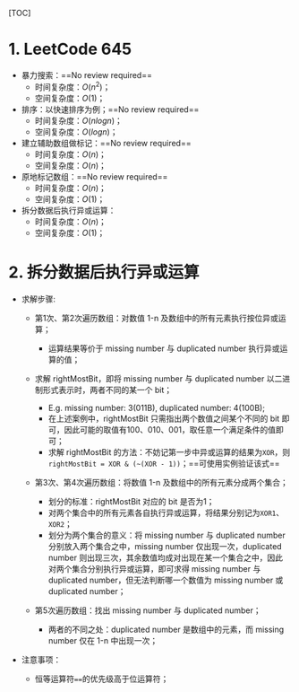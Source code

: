 [TOC]



# 1. LeetCode 645

- 暴力搜索：==No review required==
  - 时间复杂度：$O(n^2)$；
  - 空间复杂度：$O(1)$；
- 排序：以快速排序为例；==No review required==
  - 时间复杂度：$O(nlogn)$；
  - 空间复杂度：$O(logn)$；
- 建立辅助数组做标记：==No review required==
  - 时间复杂度：$O(n)$；
  - 空间复杂度：$O(n)$；
- 原地标记数组：==No review required==
  - 时间复杂度：$O(n)$；
  - 空间复杂度：$O(1)$；
- 拆分数据后执行异或运算：
  - 时间复杂度：$O(n)$；
  - 空间复杂度：$O(1)$；



# 2. 拆分数据后执行异或运算

- 求解步骤:

  - 第1次、第2次遍历数组：对数值 1-n 及数组中的所有元素执行按位异或运算；

    - 运算结果等价于 missing number 与 duplicated number 执行异或运算的值；
  - 求解 rightMostBit，即将 missing number 与 duplicated number 以二进制形式表示时，两者不同的某一个 bit；

    - E.g. missing number: 3(011B), duplicated number: 4(100B);
    - 在上述案例中，rightMostBit 只需指出两个数值之间某个不同的 bit 即可，因此可能的取值有100、010、001，取任意一个满足条件的值即可；
    - 求解 rightMostBit 的方法：不妨记第一步中异或运算的结果为`XOR`，则`rightMostBit = XOR & (~(XOR - 1))`；==可使用实例验证该式==
  - 第3次、第4次遍历数组：将数值 1-n 及数组中的所有元素分成两个集合；

    - 划分的标准：rightMostBit 对应的 bit 是否为1；
    - 对两个集合中的所有元素各自执行异或运算，将结果分别记为`XOR1`、`XOR2`；
    - 划分为两个集合的意义：将 missing number 与 duplicated number 分别放入两个集合之中，missing number 仅出现一次，duplicated number 则出现三次，其余数值均成对出现在某一个集合之中，因此对两个集合分别执行异或运算，即可求得 missing number 与 duplicated number，但无法判断哪一个数值为 missing number 或 duplicated number；
  - 第5次遍历数组：找出 missing number 与 duplicated number；
    - 两者的不同之处：duplicated number 是数组中的元素，而 missing number 仅在 1-n 中出现一次；

- 注意事项：
  
  - 恒等运算符`==`的优先级高于位运算符；